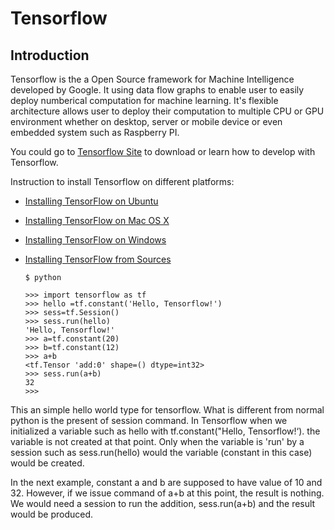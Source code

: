 #  Tensorflow

## Introduction

Tensorflow is the a Open Source framework for Machine Intelligence developed by Google. It using data flow graphs to enable user to easily deploy numberical computation for machine learning. It's flexible architecture allows user  to deploy their computation to multiple CPU or GPU environment whether on desktop, server or mobile device or even embedded system such as Raspberry PI.

You could go to [Tensorflow Site](https://www.tensorflow.org/) to download or learn how to develop with Tensorflow.

Instruction to install Tensorflow on different platforms:

* [Installing TensorFlow on Ubuntu](https://www.tensorflow.org/install/install_linux)
* [Installing TensorFlow on Mac OS X](https://www.tensorflow.org/install/install_mac)
* [Installing TensorFlow on Windows](https://www.tensorflow.org/install/install_windows)
* [Installing TensorFlow from Sources](https://www.tensorflow.org/install/install_sources)  

      $ python

      >>> import tensorflow as tf
      >>> hello =tf.constant('Hello, Tensorflow!')
      >>> sess=tf.Session()
      >>> sess.run(hello)
      'Hello, Tensorflow!'
      >>> a=tf.constant(20)
      >>> b=tf.constant(12)
      >>> a+b
      <tf.Tensor 'add:0' shape=() dtype=int32>
      >>> sess.run(a+b)
      32
      >>> 
This an simple hello world type for tensorflow. What is different from normal python is the present of session command. In Tensorflow when we initialized a variable such as hello with tf.constant("Hello, Tensorflow!‘). the variable is not created at that point. Only when the variable is 'run' by a session such as sess.run(hello) would the variable (constant in this case) would be created.

In the next example, constant a and b are supposed to have value of 10 and 32. However, if we issue command of a+b at this point, the result is nothing. We would need a session to run the addition, sess.run(a+b) and the result would be produced.





